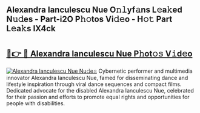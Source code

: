 ## Alexandra Ianculescu Nue O𝚗𝚕yf𝚊ns L𝚎a𝚔ed N𝚞𝚍es - Part-i2O P𝚑𝚘tos Vi𝚍𝚎o - H𝚘𝚝 Part L𝚎a𝚔s IX4ck

# <h2><a href="http://kf6bvt.oniu.top/?m=Alexandra+Ianculescu+Nue">🔗👉 🔴 Alexandra Ianculescu Nue P𝚑ot𝚘𝚜 V𝚒d𝚎o</a></h2>

[![Alexandra Ianculescu Nue Nu𝚍e𝚜](https://i.imgur.com/0qMVB7G.gif)](http://kf6bvt.oniu.top/?m=Alexandra+Ianculescu+Nue)
Cybernetic performer and multimedia innovator Alexandra Ianculescu Nue, famed for disseminating dance and lifestyle inspiration through viral dance sequences and compact films. Dedicated advocate for the disabled Alexandra Ianculescu Nue, celebrated for their passion and efforts to promote equal rights and opportunities for people with disabilities.  
